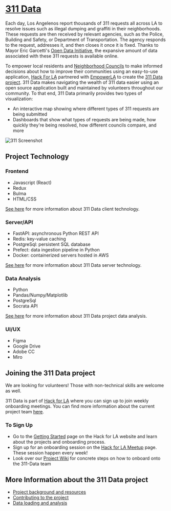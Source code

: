 # [311 Data](https://www.311-data.org/)

Each day, Los Angelenos report thousands of 311 requests all across LA to resolve issues such as illegal dumping and graffiti in their neighborhoods. These requests are then received by relevant agencies, such as the Police, Building and Safety, or Department of Transportation. The agency responds to the request, addresses it, and then closes it once it is fixed. Thanks to Mayor Eric Garcetti's [Open Data Initiative](https://data.lacity.org/), the expansive amount of data associated with these 311 requests is available online.

To empower local residents and [Neighborhood Councils](https://empowerla.org/councils/) to make informed decisions about how to improve their communities using an easy-to-use application, [Hack For LA](https://www.hackforla.org/) partnered with [EmpowerLA](https://empowerla.org/) to create the [311 Data project](https://www.hackforla.org/projects/311-data). 311 Data makes navigating the wealth of 311 data easier using an open source application built and maintained by volunteers throughout our community. To that end, 311 Data primarily provides two types of visualization:
* An interactive map showing where different types of 311 requests are being submitted
* Dashboards that show what types of requests are being made, how quickly they're being resolved, how different councils compare, and more

![311 Screenshot](docs/images/screenshot.png)

## Project Technology

### Frontend

* Javascript (React)
* Redux
* Bulma
* HTML/CSS

[See here](client/README.md) for more information about 311 Data client technology.

### Server/API

* FastAPI: asynchronous Python REST API
* Redis: key-value caching
* PostgreSql: persistent SQL database
* Prefect: data ingestion pipeline in Python
* Docker: containerized servers hosted in AWS

[See here](server/README.md) for more information about 311 Data server technology.

### Data Analysis

* Python
* Pandas/Numpy/Matplotlib
* PostgreSql
* Socrata API

[See here](docs/data_loading.md) for more information about 311 Data project data analysis.

### UI/UX

* Figma
* Google Drive
* Adobe CC
* Miro

## Joining the 311 Data project

We are looking for volunteers! Those with non-technical skills are welcome as well.

311 Data is part of [Hack for LA](https://www.hackforla.org/) where you can sign up to join weekly onboarding meetings. You can find more information about the current project team [here](https://www.hackforla.org/projects/311-data).

### To Sign Up

* Go to the [Getting Started](https://www.hackforla.org/getting-started) page on the Hack for LA website and learn about the projects and onboarding process.
* Sign up for an onboarding session on the [Hack for LA Meetup](https://www.meetup.com/hackforla/events) page. These session happen every week!
* Look over our [Project Wiki](https://github.com/hackforla/311-data/wiki) for concrete steps on how to onboard onto the 311-Data team

## More Information about the 311 Data project

* [Project background and resources](docs/background.md)
* [Contributing to the project](docs/contributing.md)
* [Data loading and analysis](docs/data_loading.md)

